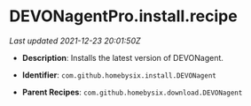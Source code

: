 # DEVONagentPro.install.recipe

_Last updated 2021-12-23 20:01:50Z_

- **Description**: Installs the latest version of DEVONagent.

- **Identifier**: `com.github.homebysix.install.DEVONagent`

- **Parent Recipes**: `com.github.homebysix.download.DEVONagent`

